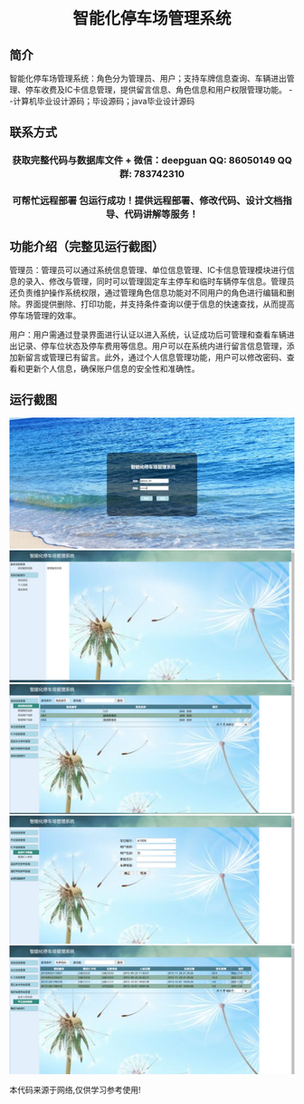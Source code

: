 <p><h1 align="center">智能化停车场管理系统</h1></p>

## 简介
智能化停车场管理系统：角色分为管理员、用户；支持车牌信息查询、车辆进出管理、停车收费及IC卡信息管理，提供留言信息、角色信息和用户权限管理功能。    --计算机毕业设计源码；毕设源码；java毕业设计源码


## 联系方式
<p><h3 align="center">获取完整代码与数据库文件 + 微信：deepguan QQ: 86050149 QQ群: 783742310</h3></p>
<p><h3 align="center">可帮忙远程部署 包运行成功！提供远程部署、修改代码、设计文档指导、代码讲解等服务！</h3></p>

## 功能介绍（完整见运行截图）
管理员：管理员可以通过系统信息管理、单位信息管理、IC卡信息管理模块进行信息的录入、修改与管理，同时可以管理固定车主停车和临时车辆停车信息。管理员还负责维护操作系统权限，通过管理角色信息功能对不同用户的角色进行编辑和删除。界面提供删除、打印功能，并支持条件查询以便于信息的快速查找，从而提高停车场管理的效率。

用户：用户需通过登录界面进行认证以进入系统，认证成功后可管理和查看车辆进出记录、停车位状态及停车费用等信息。用户可以在系统内进行留言信息管理，添加新留言或管理已有留言。此外，通过个人信息管理功能，用户可以修改密码、查看和更新个人信息，确保账户信息的安全性和准确性。


## 运行截图
![](imgs/588112-20211226010401816-1675698112.png)
![](imgs/588112-20211226010415369-2044941012.png)
![](imgs/588112-20211226010421059-830979909.png)
![](imgs/588112-20211226010426758-898298809.png)
![](imgs/588112-20211226010433030-674286362.png)

<p>本代码来源于网络,仅供学习参考使用!</p>
